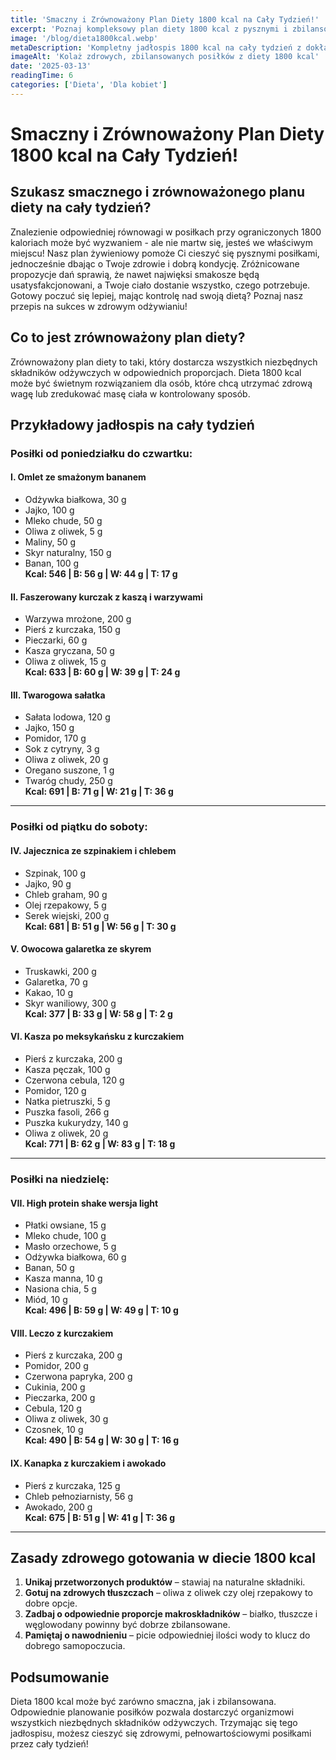 ```yaml
---
title: 'Smaczny i Zrównoważony Plan Diety 1800 kcal na Cały Tydzień!'
excerpt: 'Poznaj kompleksowy plan diety 1800 kcal z pysznymi i zbilansowanymi posiłkami na każdy dzień tygodnia. Skuteczne rozwiązanie dla osób dbających o linię.'
image: '/blog/dieta1800kcal.webp'
metaDescription: 'Kompletny jadłospis 1800 kcal na cały tydzień z dokładnymi wartościami odżywczymi. Zdrowe i sycące posiłki wspierające redukcję wagi i dobre samopoczucie.'
imageAlt: 'Kolaż zdrowych, zbilansowanych posiłków z diety 1800 kcal'
date: '2025-03-13'
readingTime: 6
categories: ['Dieta', 'Dla kobiet']
---
```



# Smaczny i Zrównoważony Plan Diety 1800 kcal na Cały Tydzień!

## Szukasz smacznego i zrównoważonego planu diety na cały tydzień?

Znalezienie odpowiedniej równowagi w posiłkach przy ograniczonych 1800 kaloriach może być wyzwaniem - ale nie martw się, jesteś we właściwym miejscu! Nasz plan żywieniowy pomoże Ci cieszyć się pysznymi posiłkami, jednocześnie dbając o Twoje zdrowie i dobrą kondycję. Zróżnicowane propozycje dań sprawią, że nawet najwięksi smakosze będą usatysfakcjonowani, a Twoje ciało dostanie wszystko, czego potrzebuje. Gotowy poczuć się lepiej, mając kontrolę nad swoją dietą? Poznaj nasz przepis na sukces w zdrowym odżywianiu!

## Co to jest zrównoważony plan diety?

Zrównoważony plan diety to taki, który dostarcza wszystkich niezbędnych składników odżywczych w odpowiednich proporcjach. Dieta 1800 kcal może być świetnym rozwiązaniem dla osób, które chcą utrzymać zdrową wagę lub zredukować masę ciała w kontrolowany sposób.

## Przykładowy jadłospis na cały tydzień

### Posiłki od poniedziałku do czwartku:

#### I. Omlet ze smażonym bananem
- Odżywka białkowa, 30 g
- Jajko, 100 g
- Mleko chude, 50 g
- Oliwa z oliwek, 5 g
- Maliny, 50 g
- Skyr naturalny, 150 g
- Banan, 100 g  
**Kcal: 546 | B: 56 g | W: 44 g | T: 17 g**

#### II. Faszerowany kurczak z kaszą i warzywami
- Warzywa mrożone, 200 g
- Pierś z kurczaka, 150 g
- Pieczarki, 60 g
- Kasza gryczana, 50 g
- Oliwa z oliwek, 15 g  
**Kcal: 633 | B: 60 g | W: 39 g | T: 24 g**

#### III. Twarogowa sałatka
- Sałata lodowa, 120 g
- Jajko, 150 g
- Pomidor, 170 g
- Sok z cytryny, 3 g
- Oliwa z oliwek, 20 g
- Oregano suszone, 1 g
- Twaróg chudy, 250 g  
**Kcal: 691 | B: 71 g | W: 21 g | T: 36 g**

---

### Posiłki od piątku do soboty:

#### IV. Jajecznica ze szpinakiem i chlebem
- Szpinak, 100 g
- Jajko, 90 g
- Chleb graham, 90 g
- Olej rzepakowy, 5 g
- Serek wiejski, 200 g  
**Kcal: 681 | B: 51 g | W: 56 g | T: 30 g**

#### V. Owocowa galaretka ze skyrem
- Truskawki, 200 g
- Galaretka, 70 g
- Kakao, 10 g
- Skyr waniliowy, 300 g  
**Kcal: 377 | B: 33 g | W: 58 g | T: 2 g**

#### VI. Kasza po meksykańsku z kurczakiem
- Pierś z kurczaka, 200 g
- Kasza pęczak, 100 g
- Czerwona cebula, 120 g
- Pomidor, 120 g
- Natka pietruszki, 5 g
- Puszka fasoli, 266 g
- Puszka kukurydzy, 140 g
- Oliwa z oliwek, 20 g  
**Kcal: 771 | B: 62 g | W: 83 g | T: 18 g**

---

### Posiłki na niedzielę:

#### VII. High protein shake wersja light
- Płatki owsiane, 15 g
- Mleko chude, 100 g
- Masło orzechowe, 5 g
- Odżywka białkowa, 60 g
- Banan, 50 g
- Kasza manna, 10 g
- Nasiona chia, 5 g
- Miód, 10 g  
**Kcal: 496 | B: 59 g | W: 49 g | T: 10 g**

#### VIII. Leczo z kurczakiem
- Pierś z kurczaka, 200 g
- Pomidor, 200 g
- Czerwona papryka, 200 g
- Cukinia, 200 g
- Pieczarka, 200 g
- Cebula, 120 g
- Oliwa z oliwek, 30 g
- Czosnek, 10 g  
**Kcal: 490 | B: 54 g | W: 30 g | T: 16 g**

#### IX. Kanapka z kurczakiem i awokado
- Pierś z kurczaka, 125 g
- Chleb pełnoziarnisty, 56 g
- Awokado, 200 g  
**Kcal: 675 | B: 51 g | W: 41 g | T: 36 g**

---

## Zasady zdrowego gotowania w diecie 1800 kcal

1. **Unikaj przetworzonych produktów** – stawiaj na naturalne składniki.
2. **Gotuj na zdrowych tłuszczach** – oliwa z oliwek czy olej rzepakowy to dobre opcje.
3. **Zadbaj o odpowiednie proporcje makroskładników** – białko, tłuszcze i węglowodany powinny być dobrze zbilansowane.
4. **Pamiętaj o nawodnieniu** – picie odpowiedniej ilości wody to klucz do dobrego samopoczucia.

## Podsumowanie

Dieta 1800 kcal może być zarówno smaczna, jak i zbilansowana. Odpowiednie planowanie posiłków pozwala dostarczyć organizmowi wszystkich niezbędnych składników odżywczych. Trzymając się tego jadłospisu, możesz cieszyć się zdrowymi, pełnowartościowymi posiłkami przez cały tydzień!

